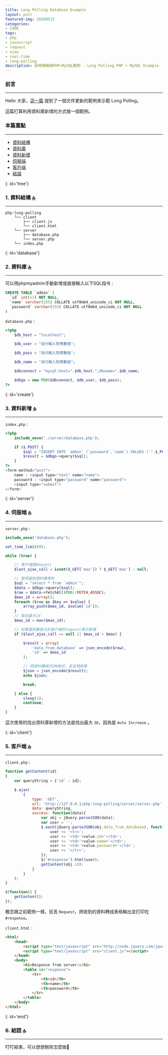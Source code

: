 ```yaml
---
title: Long Polling Database Example
layout: post
featured-img: 20200513
categories:
- CODE
tags:
- php
- javascript
- request
- ajax
- real-time
- long-polling
description: 長時間輪詢PHP+MySQL範例 - Long Polling PHP + MySQL Example
---
```


### 前言
---
Hello 大家，[這一篇](https://jhuei.com/long-polling/) 提到了一個文件更新的範例來示範 Long Polling。

這篇打算利用資料庫新增的方式做一個範例。

### 本篇重點
---
* [資料結構](#tree)
* [資料庫](#database)
* [資料新增](#create)
* [伺服端](#server)
* [客戶端](#client)
* [結語](#end)

{: id='tree'}
### 1. 資料結構 [🔝](#top)
---
```
php-long-polling
    └── client
        ├── client.js 
        └── client.html
    └── server  
        ├── database.php 
        └── server.php
    └── index.php
```

{: id='database'}
### 2. 資料庫 [🔝](#top)
---
可以用phpmyadmin手動新增或直接輸入以下SQL指令 :

```sql
CREATE TABLE `admin` (
  `id` int(11) NOT NULL,
  `name` varchar(255) COLLATE utf8mb4_unicode_ci NOT NULL,
  `password` varchar(255) COLLATE utf8mb4_unicode_ci NOT NULL
) 
```

`database.php` :

```php
<?php
    $db_host = "localhost";

    $db_user = "自行輸入對應數值";

    $db_pass = "自行輸入對應數值";

    $db_name = "自行輸入對應數值";

    $dbconnect = "mysql:host=".$db_host.";dbname=".$db_name;

    $dbgo = new PDO($dbconnect, $db_user, $db_pass);
?>
```

{: id='create'}
### 3. 資料新增 [🔝](#top)
---

`index.php` :

```php
<?php 
    include_once('./server/database.php');

    if ($_POST) {
        $sql = "INSERT INTO `admin` (`password`,`name`) VALUES ('".$_POST['name']."','".$_POST['password']."')";
        $result = $dbgo->query($sql);
    }
?>
<form method="post">
    name : <input type="text" name="name">
    password : <input type="password" name="password">
    <input type="submit">
</form>
```

{: id='server'}
### 4. 伺服端 [🔝](#top)
---
`server.php` :

```php
include_once('database.php');

set_time_limit(0);

while (true) {

    // 客戶端發Request
    $last_ajax_call = isset($_GET['max']) ? $_GET['max'] : null;

    // 取得當前資料庫資料
    $sql = "select * from `admin`";
    $data = $dbgo->query($sql);
    $row = $data->fetchAll(PDO::FETCH_ASSOC);
    $max_id = array();
    foreach ($row as $key => $value) {
        array_push($max_id, $value['id']);
    }
    // 取出最大id
    $max_id = max($max_id);

    // 如果當前數值大於客戶端的request表示新增
    if ($last_ajax_call == null || $max_id > $max) {

        $result = array(
            'data_from_database' => json_encode($row),
            'id' => $max_id
        );

        // 將資料轉成JSON格式，並呈現結果
        $json = json_encode($result);
        echo $json;

        break;

    } else {
        sleep(1);
        continue;
    }
}
```
這次使用的找出資料庫新增的方法是找出最大 `ID`，因為是 `Auto Increase`  。


{: id='client'}
### 5. 客戶端 [🔝](#top)
---

`client.php` :

```javascript
function getContent(id)
{
    var queryString = {'id' : id};

    $.ajax(
        {
            type: 'GET',
            url: 'http://127.0.0.1/php-long-polling/server/server.php',
            data: queryString,
            success: function(data){
                var obj = jQuery.parseJSON(data);
                var user = '';
                $.each(jQuery.parseJSON(obj.data_from_database), function(key, value){
                    user += '<tr>';
                    user += '<td>'+value.id+'</td>';
                    user += '<td>'+value.name+'</td>';
                    user += '<td>'+value.password+'</td>';
                    user += '</tr>';
                });
                $('#response').html(user);
                getContent(obj.id);
            }
        }
    );
}

$(function() {
    getContent();
});
```

概念跟之前範例一樣，狂丟 `Request`，把收到的資料轉成表格輸出並打印在 `#response`。

`client.html` :

```html
<html>
    <head>
        <script type="text/javascript" src="http://code.jquery.com/jquery.min.js"></script>
        <script type="text/javascript" src="client.js"></script>
    </head>
    <body>
        <h1>Response from server:</h1>
        <table id="response">
            <tr>
                <th>id</th>
                <th>name</th>
                <th>password</th>
            </tr>
        </table>
    </body>
</html>

```

{: id='end'}
### 6. 結語 [🔝](#top)
---

叮叮結束，可以想想刪除怎麼做🥱
